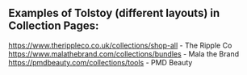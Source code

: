 ## Examples of Tolstoy (different layouts) in Collection Pages:


https://www.therippleco.co.uk/collections/shop-all - The Ripple Co
https://www.malathebrand.com/collections/bundles - Mala the Brand
https://pmdbeauty.com/collections/tools - PMD Beauty

